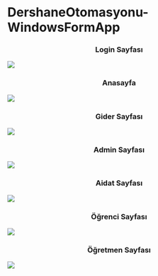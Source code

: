 # DershaneOtomasyonu-WindowsFormApp

<h3 align="center">Login Sayfası</h3>
<img src="https://user-images.githubusercontent.com/72195347/139668119-d632bcd8-71bc-4d46-8678-fe2539161169.jpg">
<h3 align="center">Anasayfa</h3>
<img src="https://user-images.githubusercontent.com/72195347/139668147-5e82647e-87e7-4457-a935-7e05e23e3120.jpg">
<h3 align="center">Gider Sayfası</h3>
<img src="https://user-images.githubusercontent.com/72195347/139668173-aced29a6-28c8-49b1-b30b-cc95e6d027a5.jpg">
<h3 align="center">Admin Sayfası</h3>
<img src="https://user-images.githubusercontent.com/72195347/139668227-c51b4ca1-4519-4bc9-8718-c2a5bec16f72.jpg">
<h3 align="center">Aidat Sayfası</h3>
<img src="https://user-images.githubusercontent.com/72195347/139668244-fa4dfc63-d4e8-423e-9bdc-008450846f84.jpg">
<h3 align="center">Öğrenci Sayfası</h3>
<img src="https://user-images.githubusercontent.com/72195347/139668291-9e0ff56c-32a6-4c5a-8de5-6f68b2b7901d.jpg">
<h3 align="center">Öğretmen Sayfası</h3>
<img src="https://user-images.githubusercontent.com/72195347/139668318-786d9165-0381-4e80-bd96-0d5fad71e8e8.jpg">

